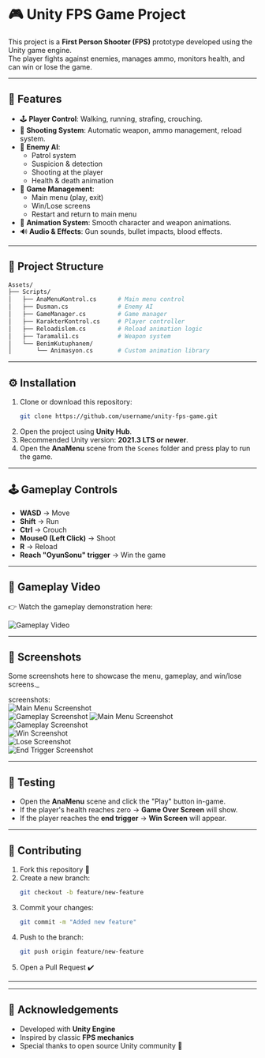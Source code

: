 # 🎮 Unity FPS Game Project

This project is a **First Person Shooter (FPS)** prototype developed using the Unity game engine.  
The player fights against enemies, manages ammo, monitors health, and can win or lose the game.  

---

## 🚀 Features
- 🕹️ **Player Control**: Walking, running, strafing, crouching.  
- 🎯 **Shooting System**: Automatic weapon, ammo management, reload system.  
- 🤖 **Enemy AI**:  
  - Patrol system  
  - Suspicion & detection  
  - Shooting at the player  
  - Health & death animation  
- 📜 **Game Management**:  
  - Main menu (play, exit)  
  - Win/Lose screens  
  - Restart and return to main menu  
- 🎨 **Animation System**: Smooth character and weapon animations.  
- 🔊 **Audio & Effects**: Gun sounds, bullet impacts, blood effects.  

---

## 📂 Project Structure

```bash
Assets/
├── Scripts/
│   ├── AnaMenuKontrol.cs      # Main menu control
│   ├── Dusman.cs              # Enemy AI
│   ├── GameManager.cs         # Game manager
│   ├── KarakterKontrol.cs     # Player controller
│   ├── Reloadislem.cs         # Reload animation logic
│   ├── Taramali1.cs           # Weapon system
│   └── BenimKutuphanem/
│       └── Animasyon.cs       # Custom animation library
```

---

## ⚙️ Installation

1. Clone or download this repository:
   ```bash
   git clone https://github.com/username/unity-fps-game.git
   ```
2. Open the project using **Unity Hub**.  
3. Recommended Unity version: **2021.3 LTS or newer**.  
4. Open the **AnaMenu** scene from the `Scenes` folder and press play to run the game.  

---

## 🕹️ Gameplay Controls

- **WASD** → Move  
- **Shift** → Run  
- **Ctrl** → Crouch  
- **Mouse0 (Left Click)** → Shoot  
- **R** → Reload  
- **Reach "OyunSonu" trigger** → Win the game  

---

## 🎥 Gameplay Video

👉 Watch the gameplay demonstration here:  

![Gameplay Video](https://drive.google.com/file/d/17maEGtOgEwR833cvPPYtfmVKK7ige4vb/view?usp=drive_link)

---

## 📸 Screenshots

Some screenshots here to showcase the menu, gameplay, and win/lose screens._  

screenshots:  
![Main Menu Screenshot](docs/screenshots/menu.png)  
![Gameplay Screenshot](docs/screenshots/gameplay.png) 
![Main Menu Screenshot](https://drive.google.com/file/d/17wQRKnye0CzJ1lwMQqcNEK5IM2zQKXcn/view?usp=drive_link)  
![Gameplay Screenshot](https://drive.google.com/file/d/107hUb_YSbXmvI18DCq_8zQkaaVu5bW3-/view?usp=sharing)  
![Win Screenshot](https://drive.google.com/file/d/1FEGL4C5oLp8PVkNZnghnvKqmLaSRcVJm/view?usp=sharing)  
![Lose Screenshot](https://drive.google.com/file/d/1Zq2v6_E98fnxo1L9GM6w4vJBqeRC1ZK7/view?usp=sharing)  
![End Trigger Screenshot](https://drive.google.com/file/d/1SJ1nCvbUYoea4b3LPT4dke0WUP0Tqz7O/view?usp=sharing)  

---

## 🧪 Testing

- Open the **AnaMenu** scene and click the "Play" button in-game.  
- If the player's health reaches zero → **Game Over Screen** will show.  
- If the player reaches the **end trigger** → **Win Screen** will appear.  

---

## 🤝 Contributing

1. Fork this repository 🍴  
2. Create a new branch:
   ```bash
   git checkout -b feature/new-feature
   ```
3. Commit your changes:
   ```bash
   git commit -m "Added new feature"
   ```
4. Push to the branch:
   ```bash
   git push origin feature/new-feature
   ```
5. Open a Pull Request ✔️  

---

---

## 🙌 Acknowledgements
- Developed with **Unity Engine**  
- Inspired by classic **FPS mechanics**  
- Special thanks to open source Unity community 🎉  
